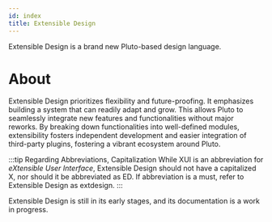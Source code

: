 ```yaml
---
id: index
title: Extensible Design
---
```


Extensible Design is a brand new Pluto-based design language.
# About

Extensible Design prioritizes flexibility and future-proofing. It emphasizes building a system that can readily adapt and grow.
This allows Pluto to seamlessly integrate new features and functionalities without major reworks. By breaking down functionalities into well-defined modules,
extensibility fosters independent development and easier integration of third-party plugins, fostering a vibrant ecosystem around Pluto.

:::tip Regarding Abbreviations, Capitalization
While XUI is an abbreviation for *eXtensible User Interface*, Extensible Design should not have a capitalized X, nor should it be abbreviated as ED.
If abbreviation is a must, refer to Extensible Design as extdesign.
:::

Extensible Design is still in its early stages, and its documentation is a work in progress.